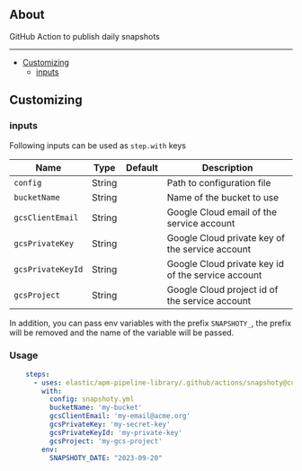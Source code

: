 
## About

GitHub Action to publish daily snapshots

___

* [Customizing](#customizing)
  * [inputs](#inputs)

## Customizing

### inputs

Following inputs can be used as `step.with` keys

| Name              | Type    | Default                     | Description                        |
|-------------------|---------|-----------------------------|------------------------------------|
| `config`          | String  |                             | Path to configuration file |
| `bucketName`      | String  |                             | Name of the bucket to use |
| `gcsClientEmail`  | String  |                             | Google Cloud email of the service account |
| `gcsPrivateKey`   | String  |                             | Google Cloud private key of the service account |
| `gcsPrivateKeyId` | String  |                             | Google Cloud private key id of the service account |
| `gcsProject`      | String  |                             | Google Cloud project id of the service account |


In addition, you can pass env variables with the prefix `SNAPSHOTY_`, the prefix will be removed and the name
of the variable will be passed.

### Usage


```yaml
    steps:
      - uses: elastic/apm-pipeline-library/.github/actions/snapshoty@current
        with:
          config: snapshoty.yml
          bucketName: 'my-bucket'
          gcsClientEmail: 'my-email@acme.org'
          gcsPrivateKey: 'my-secret-key'
          gcsPrivateKeyId: 'my-private-key'
          gcsProject: 'my-gcs-project'
        env:
          SNAPSHOTY_DATE: "2023-09-20"
```
